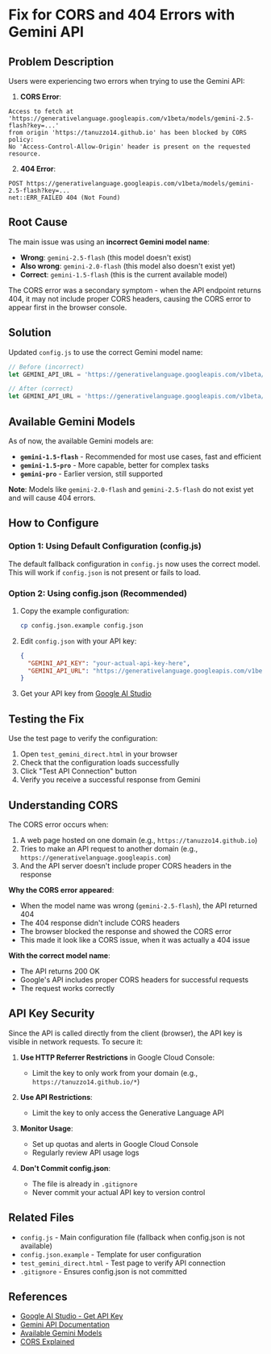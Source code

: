 # Fix for CORS and 404 Errors with Gemini API

## Problem Description

Users were experiencing two errors when trying to use the Gemini API:

1. **CORS Error**:
```
Access to fetch at 'https://generativelanguage.googleapis.com/v1beta/models/gemini-2.5-flash?key=...' 
from origin 'https://tanuzzo14.github.io' has been blocked by CORS policy: 
No 'Access-Control-Allow-Origin' header is present on the requested resource.
```

2. **404 Error**:
```
POST https://generativelanguage.googleapis.com/v1beta/models/gemini-2.5-flash?key=... 
net::ERR_FAILED 404 (Not Found)
```

## Root Cause

The main issue was using an **incorrect Gemini model name**:
- **Wrong**: `gemini-2.5-flash` (this model doesn't exist)
- **Also wrong**: `gemini-2.0-flash` (this model also doesn't exist yet)
- **Correct**: `gemini-1.5-flash` (this is the current available model)

The CORS error was a secondary symptom - when the API endpoint returns 404, it may not include proper CORS headers, causing the CORS error to appear first in the browser console.

## Solution

Updated `config.js` to use the correct Gemini model name:

```javascript
// Before (incorrect)
let GEMINI_API_URL = 'https://generativelanguage.googleapis.com/v1beta/models/gemini-2.0-flash:generateContent';

// After (correct)
let GEMINI_API_URL = 'https://generativelanguage.googleapis.com/v1beta/models/gemini-1.5-flash:generateContent';
```

## Available Gemini Models

As of now, the available Gemini models are:

- **`gemini-1.5-flash`** - Recommended for most use cases, fast and efficient
- **`gemini-1.5-pro`** - More capable, better for complex tasks
- **`gemini-pro`** - Earlier version, still supported

**Note**: Models like `gemini-2.0-flash` and `gemini-2.5-flash` do not exist yet and will cause 404 errors.

## How to Configure

### Option 1: Using Default Configuration (config.js)

The default fallback configuration in `config.js` now uses the correct model. This will work if `config.json` is not present or fails to load.

### Option 2: Using config.json (Recommended)

1. Copy the example configuration:
   ```bash
   cp config.json.example config.json
   ```

2. Edit `config.json` with your API key:
   ```json
   {
     "GEMINI_API_KEY": "your-actual-api-key-here",
     "GEMINI_API_URL": "https://generativelanguage.googleapis.com/v1beta/models/gemini-1.5-flash:generateContent"
   }
   ```

3. Get your API key from [Google AI Studio](https://makersuite.google.com/app/apikey)

## Testing the Fix

Use the test page to verify the configuration:

1. Open `test_gemini_direct.html` in your browser
2. Check that the configuration loads successfully
3. Click "Test API Connection" button
4. Verify you receive a successful response from Gemini

## Understanding CORS

The CORS error occurs when:
1. A web page hosted on one domain (e.g., `https://tanuzzo14.github.io`)
2. Tries to make an API request to another domain (e.g., `https://generativelanguage.googleapis.com`)
3. And the API server doesn't include proper CORS headers in the response

**Why the CORS error appeared**:
- When the model name was wrong (`gemini-2.5-flash`), the API returned 404
- The 404 response didn't include CORS headers
- The browser blocked the response and showed the CORS error
- This made it look like a CORS issue, when it was actually a 404 issue

**With the correct model name**:
- The API returns 200 OK
- Google's API includes proper CORS headers for successful requests
- The request works correctly

## API Key Security

Since the API is called directly from the client (browser), the API key is visible in network requests. To secure it:

1. **Use HTTP Referrer Restrictions** in Google Cloud Console:
   - Limit the key to only work from your domain (e.g., `https://tanuzzo14.github.io/*`)

2. **Use API Restrictions**:
   - Limit the key to only access the Generative Language API

3. **Monitor Usage**:
   - Set up quotas and alerts in Google Cloud Console
   - Regularly review API usage logs

4. **Don't Commit config.json**:
   - The file is already in `.gitignore`
   - Never commit your actual API key to version control

## Related Files

- `config.js` - Main configuration file (fallback when config.json is not available)
- `config.json.example` - Template for user configuration
- `test_gemini_direct.html` - Test page to verify API connection
- `.gitignore` - Ensures config.json is not committed

## References

- [Google AI Studio - Get API Key](https://makersuite.google.com/app/apikey)
- [Gemini API Documentation](https://ai.google.dev/docs)
- [Available Gemini Models](https://ai.google.dev/models/gemini)
- [CORS Explained](https://developer.mozilla.org/en-US/docs/Web/HTTP/CORS)
